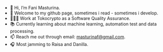 - 👋 Hi, I’m Fani Masturina.
- 👾 Welcome to my github page, sometimes i read - sometimes i develop.
- 👩🏻‍💻 Work at Tokocrypto as a Software Quality Assurance.
- 📚 Currently learning about machine learning, automation test and data processing.
- 📫 Reach me out through email: masturinaf@gmail.com.
- 🎧 Most jamming to Raisa and Danilla.

<!---
fanimasturina/fanimasturina is a ✨ special ✨ repository because its `README.md` (this file) appears on your GitHub profile.
You can click the Preview link to take a look at your changes.
--->
